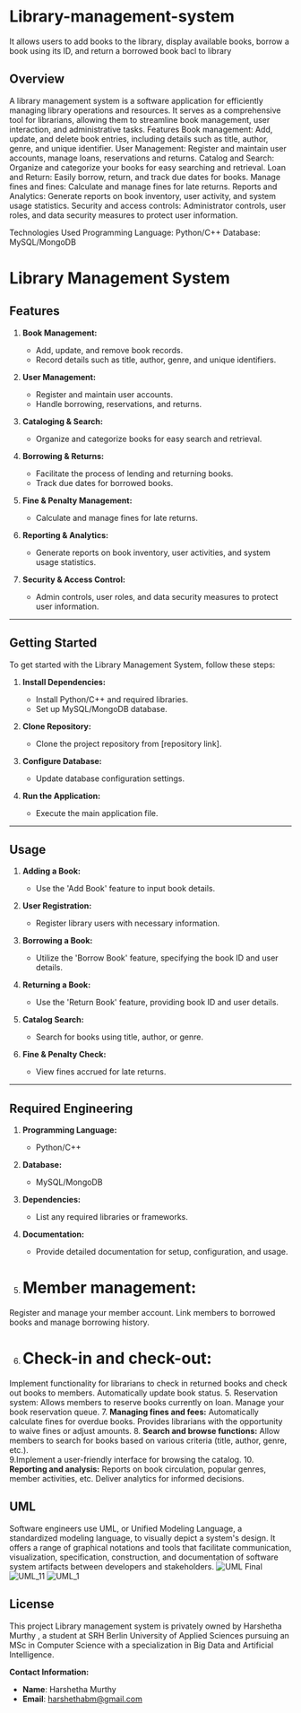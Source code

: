 # Library-management-system
 It allows users to add books to the library, display available books, borrow a book using its ID, and return a borrowed book bacl to library
 
## Overview
A library management system is a software application for efficiently managing library operations and resources. It serves as a comprehensive tool for librarians, allowing them to streamline book management, user interaction, and administrative tasks. 
Features 
Book management: Add, update, and delete book entries, including details such as title, author, genre, and unique identifier. User Management: Register and maintain user accounts, manage loans, reservations and returns. Catalog and Search: Organize and categorize your books for easy searching and retrieval. Loan and Return: Easily borrow, return, and track due dates for books. Manage fines and fines: Calculate and manage fines for late returns. Reports and Analytics: Generate reports on book inventory, user activity, and system usage statistics.  Security and access controls: Administrator controls, user roles, and data security measures to protect user information.

Technologies Used
Programming Language: Python/C++
Database: MySQL/MongoDB
# Library Management System

## Features

1. **Book Management:**
   - Add, update, and remove book records.
   - Record details such as title, author, genre, and unique identifiers.

2. **User Management:**
   - Register and maintain user accounts.
   - Handle borrowing, reservations, and returns.

3. **Cataloging & Search:**
   - Organize and categorize books for easy search and retrieval.

4. **Borrowing & Returns:**
   - Facilitate the process of lending and returning books.
   - Track due dates for borrowed books.

5. **Fine & Penalty Management:**
   - Calculate and manage fines for late returns.

6. **Reporting & Analytics:**
   - Generate reports on book inventory, user activities, and system usage statistics.

7. **Security & Access Control:**
   - Admin controls, user roles, and data security measures to protect user information.

---

## Getting Started

To get started with the Library Management System, follow these steps:

1. **Install Dependencies:**
   - Install Python/C++ and required libraries.
   - Set up MySQL/MongoDB database.

2. **Clone Repository:**
   - Clone the project repository from [repository link].

3. **Configure Database:**
   - Update database configuration settings.

4. **Run the Application:**
   - Execute the main application file.

---

## Usage

1. **Adding a Book:**
   - Use the 'Add Book' feature to input book details.

2. **User Registration:**
   - Register library users with necessary information.

3. **Borrowing a Book:**
   - Utilize the 'Borrow Book' feature, specifying the book ID and user details.

4. **Returning a Book:**
   - Use the 'Return Book' feature, providing book ID and user details.

5. **Catalog Search:**
   - Search for books using title, author, or genre.

6. **Fine & Penalty Check:**
   - View fines accrued for late returns.

---

## Required Engineering

1. **Programming Language:**
   - Python/C++

2. **Database:**
   - MySQL/MongoDB

3. **Dependencies:**
   - List any required libraries or frameworks.

4. **Documentation:**
   - Provide detailed documentation for setup, configuration, and usage.
5. # Member management: 
Register and manage your member account. Link members to borrowed books and manage borrowing history. 

6. # Check-in and check-out: 
Implement functionality for librarians to check in returned books and check out books to members. Automatically update book status. 5. Reservation system: 
Allows members to reserve books  currently on loan. Manage your book reservation queue. 
7. **Managing fines and fees:** 
Automatically calculate fines for overdue books. Provides librarians with the opportunity to waive fines or adjust amounts. 
8. **Search and browse functions:** 
Allow members to search for books based on various criteria (title, author, genre, etc.).  
9.Implement a user-friendly interface for browsing the catalog. 
10. **Reporting and analysis:** 
Reports on book circulation, popular genres, member activities, etc. Deliver analytics for informed decisions.
## UML

Software engineers use UML, or Unified Modeling Language, a standardized modeling language, to visually depict a system's design. It offers a range of graphical notations and tools that facilitate communication, visualization, specification, construction, and documentation of software system artifacts between developers and stakeholders. 
![UML Final](https://github.com/Harshethabm9/Library-management-system/assets/148848257/538efe41-47b8-4645-9136-8b487c4c346e)![UML_11](https://github.com/Harshethabm9/Library-management-system/assets/148848257/b67bc629-5eef-46a2-a8ad-9c5d3e10b946)
![UML_1](https://github.com/Harshethabm9/Library-management-system/assets/148848257/5ad93026-0e2e-45a8-abdd-a74f2204f66f)



## License
 
This project Library management system is privately owned by Harshetha Murthy , a student at SRH Berlin University of Applied Sciences pursuing an MSc in Computer Science with a specialization in Big Data and Artificial Intelligence.
 
**Contact Information:**
- **Name**: Harshetha Murthy
- **Email**: harshethabm@gmail.com

